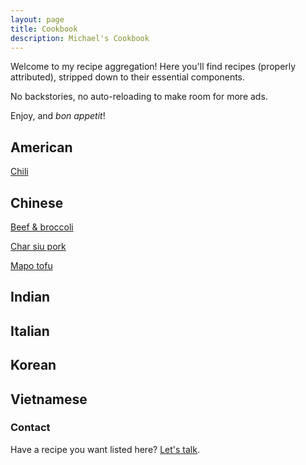 ```yaml
---
layout: page
title: Cookbook
description: Michael's Cookbook
---
```


Welcome to my recipe aggregation! Here you'll find recipes (properly attributed), stripped down to their essential components. 

No backstories, no auto-reloading to make room for more ads.

Enjoy, and *bon appetit*!

## American
[Chili](https://michaelb1ack.github.io/pages/recipes/american/chili)

## Chinese
[Beef & broccoli](https://michaelb1ack.github.io/pages/recipes/chinese/beef_broccoli)

[Char siu pork](https://michaelb1ack.github.io/pages/recipes/chinese/char_siu_pork)

[Mapo tofu](https://michaelb1ack.github.io/pages/recipes/chinese/mapo_tofu)

## Indian

## Italian

## Korean

## Vietnamese


### Contact

Have a recipe you want listed here? [Let's talk](mailto:mblack438@gmail.com).
